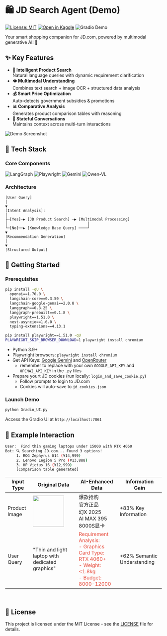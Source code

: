 # 🛍️ JD Search Agent (Demo)

[![License: MIT](https://img.shields.io/badge/License-MIT-yellow.svg)](https://opensource.org/licenses/MIT)
[![Open in Kaggle](https://kaggle.com/static/images/open-in-kaggle.svg)](https://kaggle.com/kernels/welcome?src=)
![Gradio Demo](https://img.shields.io/badge/🤗-Power%20by%20Gradio-blue)

Your smart shopping companion for JD.com, powered by multimodal generative AI! 🚀

## ✨ Key Features

- **🤖 Intelligent Product Search**  
  Natural language queries with dynamic requirement clarification
- **👁️ Multimodal Understanding**  
  Combines text search + image OCR + structured data analysis
- **💰 Smart Price Optimization**  
  Auto-detects government subsidies & promotions
- **📊 Comparative Analysis**  
  Generates product comparison tables with reasoning
- **🔄 Stateful Conversations**  
  Maintains context across multi-turn interactions

![Demo Screenshot](demo-screenshot.gif)

## 🧠 Tech Stack

### Core Components
![LangGraph](https://img.shields.io/badge/LangGraph-0.1.0-FF6F00?logo=langchain)
![Playwright](https://img.shields.io/badge/Playwright-1.42.0-2C974B?logo=playwright)
![Gemini](https://img.shields.io/badge/Gemini--Flash-2.0-4285F4?logo=google)
![Qwen-VL](https://img.shields.io/badge/Qwen--VL-2.5-FF6C37)

### Architecture

```mermaid[]
[User Query]
│
▼    
[Intent Analysis]: 
│
├─[Yes]─▶ [JD Product Search] ─▶ [Multimodal Processing]
│                                    │
└─[No]──▶ [Knowledge Base Query] ────┘
▼
[Recommendation Generation]
│
▼
[Structured Output]
```
## 🚀 Getting Started

### Prerequisites
```bash
pip install -qU \
  openai==1.70.0 \
  langchain-core==0.3.50 \
  langchain-google-genai==2.0.8 \
  langgraph==0.3.25 \
  langgraph-prebuilt==0.1.8 \
  playwright==1.51.0 \
  nest-asyncio==1.6.0 \
  typing-extensions==4.13.1

pip install playwright==1.51.0 -qU
PLAYWRIGHT_SKIP_BROWSER_DOWNLOAD=1 playwright install chromium
```

* Python 3.9+
* Playwright browsers: `playwright install chromium`
* Get API Keys: [Google Gemini](https://aistudio.google.com/app/apikey) and [OpenRouter](https://openrouter.ai/settings/keys)
    - remember to replace with your own `GOOGLE_API_KEY` and `OPENAI_API_KEY` in the `.py` files
* Prepare yourt JD cookies (run locally: `login_and_save_cookie.py`)
    - Follow prompts to login to JD.com
    - Cookies will auto-save to `jd_cookies.json `

### Launch Demo
```bash
python Gradio_UI.py
```

Access the Gradio UI at `http://localhost:7861`


## 🌟 Example Interaction

```bash
User:  Find thin gaming laptops under 15000 with RTX 4060
Bot: 🔍 Searching JD.com... Found 3 options!
     1. ROG Zephyrus G14 (¥14,999)
     2. Lenovo Legion 5 Pro (¥13,888)
     3. HP Victus 16 (¥12,999)
     [Comparison table generated]
```

| Input Type | Original Data | AI-Enhanced Data | Information Gain |
|---|---|---|---|
| Product Image | <img src="https://img13.360buyimg.com/n7/jfs/t1/227056/31/37988/142800/67c55ae5F69b793b7/3516f56adfdb1d35.jpg" width=100> | <div style="max-width:200px">爆款抢购<br>官方正品<br>幻X 2025<br>AI MAX 395<br>8000S显卡</div> | +83% Key Information |
| User Query | "Thin and light laptop with dedicated graphics" | <div style="color:#e74c3c">Requirement Analysis:<br>- Graphics Card Type: RTX 4060+<br>- Weight: <1.8kg<br>- Budget: 8000-12000</div> | +62% Semantic Understanding |


<br>




## 📜 License
This project is licensed under the MIT License - see the [LICENSE](license) file for details.
